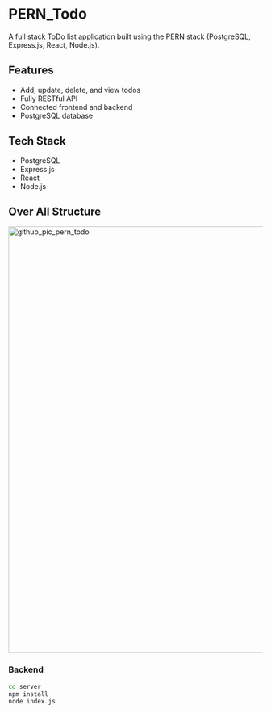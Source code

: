 # PERN_Todo

A full stack ToDo list application built using the PERN stack (PostgreSQL, Express.js, React, Node.js).

## Features

- Add, update, delete, and view todos
- Fully RESTful API
- Connected frontend and backend
- PostgreSQL database

## Tech Stack

- PostgreSQL
- Express.js
- React
- Node.js

## Over All Structure

<img width="887" height="845" alt="github_pic_pern_todo" src="https://github.com/user-attachments/assets/d486150c-083e-4daf-93c8-822bd9dc28c1" />

### Backend
```bash
cd server
npm install
node index.js

